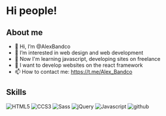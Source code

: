 # Hi people!
## About me
- 👋 Hi, I’m @AlexBandco
- 👀 I’m interested in web design and web development
- 🌱 Now I'm learning javascript, developing sites on freelance
- 💞️ I want to develop websites on the react framework
- 📫 How to contact me: https://t.me/Alex_Bandco

<!---
AlexBandco/AlexBandco is a ✨ special ✨ repository because its `README.md` (this file) appears on your GitHub profile.
You can click the Preview link to take a look at your changes.
--->
## Skills
![HTML5](https://img.shields.io/badge/HTML5-E34F26?style=for-the-badge&logo=HTML5&logoColor=white)
![CCS3](https://img.shields.io/badge/CSS3-1572B6?style=for-the-badge&logo=CSS3&logoColor=white)
![Sass](https://img.shields.io/badge/Sass-CC6699?style=for-the-badge&logo=CSS3&logoColor=white)
![jQuery](https://img.shields.io/badge/jQuery-0769AD?style=for-the-badge&logo=jQuery&logoColor=white)
![Javascript](https://img.shields.io/badge/Javascript-F7DF1E?style=for-the-badge&logo=Javascript&logoColor=white)
![github](https://img.shields.io/badge/GitHub-000000?style=for-the-badge&logo=GitHub&logoColor=white)
